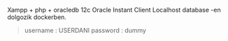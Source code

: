 Xampp + php + oracledb 12c
Oracle Instant Client
Localhost database -en dolgozik dockerben.
> username : USERDANI
> password : dummy